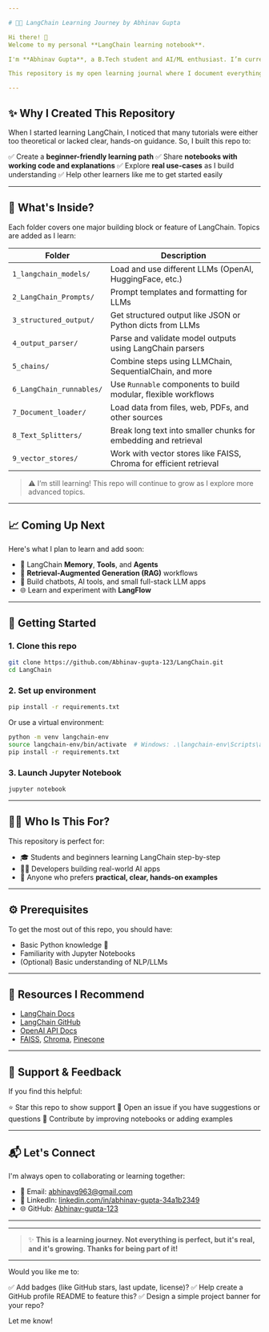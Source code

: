 ```yaml
---

# 🦜🔗 LangChain Learning Journey by Abhinav Gupta

Hi there! 👋
Welcome to my personal **LangChain learning notebook**.

I'm **Abhinav Gupta**, a B.Tech student and AI/ML enthusiast. I’m currently diving deep into **LangChain** — a powerful framework for building applications using **large language models (LLMs)** like OpenAI's GPT.

This repository is my open learning journal where I document everything I explore — **step by step**, with real code, clean examples, and simple explanations.

---
```


## ✨ Why I Created This Repository

When I started learning LangChain, I noticed that many tutorials were either too theoretical or lacked clear, hands-on guidance. So, I built this repo to:

✅ Create a **beginner-friendly learning path**
✅ Share **notebooks with working code and explanations**
✅ Explore **real use-cases** as I build understanding
✅ Help other learners like me to get started easily

---

## 📁 What's Inside?

Each folder covers one major building block or feature of LangChain. Topics are added as I learn:

| Folder                   | Description                                                        |
| ------------------------ | ------------------------------------------------------------------ |
| `1_langchain_models/`    | Load and use different LLMs (OpenAI, HuggingFace, etc.)            |
| `2_LangChain_Prompts/`   | Prompt templates and formatting for LLMs                           |
| `3_structured_output/`   | Get structured output like JSON or Python dicts from LLMs          |
| `4_output_parser/`       | Parse and validate model outputs using LangChain parsers           |
| `5_chains/`              | Combine steps using LLMChain, SequentialChain, and more            |
| `6_LangChain_runnables/` | Use `Runnable` components to build modular, flexible workflows     |
| `7_Document_loader/`     | Load data from files, web, PDFs, and other sources                 |
| `8_Text_Splitters/`      | Break long text into smaller chunks for embedding and retrieval    |
| `9_vector_stores/`       | Work with vector stores like FAISS, Chroma for efficient retrieval |

> ⚠️ I’m still learning! This repo will continue to grow as I explore more advanced topics.

---

## 📈 Coming Up Next

Here's what I plan to learn and add soon:

* 🔗 LangChain **Memory**, **Tools**, and **Agents**
* 📄 **Retrieval-Augmented Generation (RAG)** workflows
* 🧠 Build chatbots, AI tools, and small full-stack LLM apps
* 🌐 Learn and experiment with **LangFlow**

---

## 🚀 Getting Started

### 1. Clone this repo

```bash
git clone https://github.com/Abhinav-gupta-123/LangChain.git
cd LangChain
```

### 2. Set up environment

```bash
pip install -r requirements.txt
```

Or use a virtual environment:

```bash
python -m venv langchain-env
source langchain-env/bin/activate  # Windows: .\langchain-env\Scripts\activate
pip install -r requirements.txt
```

### 3. Launch Jupyter Notebook

```bash
jupyter notebook
```

---

## 🧑‍🎓 Who Is This For?

This repository is perfect for:

* 🎓 Students and beginners learning LangChain step-by-step
* 👩‍💻 Developers building real-world AI apps
* 🧠 Anyone who prefers **practical, clear, hands-on examples**

---

## ⚙️ Prerequisites

To get the most out of this repo, you should have:

* Basic Python knowledge 🐍
* Familiarity with Jupyter Notebooks
* (Optional) Basic understanding of NLP/LLMs

---

## 📌 Resources I Recommend

* [LangChain Docs](https://docs.langchain.com/)
* [LangChain GitHub](https://github.com/langchain-ai/langchain)
* [OpenAI API Docs](https://platform.openai.com/docs)
* [FAISS](https://github.com/facebookresearch/faiss), [Chroma](https://www.trychroma.com/), [Pinecone](https://www.pinecone.io/)

---

## 🙌 Support & Feedback

If you find this helpful:

⭐ Star this repo to show support
📝 Open an issue if you have suggestions or questions
🤝 Contribute by improving notebooks or adding examples

---

## 📬 Let's Connect

I'm always open to collaborating or learning together:

* 📧 Email: [abhinavg963@gmail.com](mailto:abhinavg963@gmail.com)
* 💼 LinkedIn: [linkedin.com/in/abhinav-gupta-34a1b2349](https://www.linkedin.com/in/abhinav-gupta-34a1b2349)
* 🌐 GitHub: [Abhinav-gupta-123](https://github.com/Abhinav-gupta-123)

---


---

> ✨ **This is a learning journey. Not everything is perfect, but it's real, and it's growing. Thanks for being part of it!**

---

Would you like me to:

✅ Add badges (like GitHub stars, last update, license)?
✅ Help create a GitHub profile README to feature this?
✅ Design a simple project banner for your repo?

Let me know!

